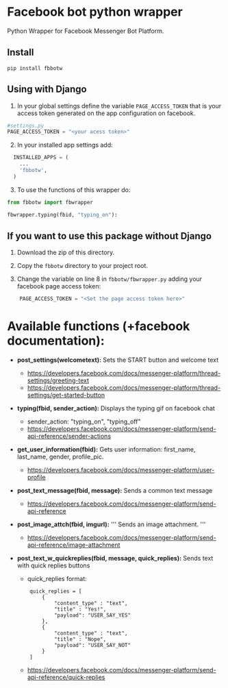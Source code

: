 # Facebook bot python wrapper
Python Wrapper for Facebook Messenger Bot Platform.

## Install

```
pip install fbbotw
```

## Using with Django

1. In your global settings define the variable `PAGE_ACCESS_TOKEN` that is
your access token generated on the app configuration on facebook.

```py
#settings.py
PAGE_ACCESS_TOKEN = "<your acess token>"
```

2. In your installed app settings add:

```py
  INSTALLED_APPS = (
    ...
    'fbbotw',
  )
```

3. To use the functions of this wrapper do:

```py
from fbbotw import fbwrapper

fbwrapper.typing(fbid, "typing_on"):

```

## If you want to use this package without Django

1. Download the zip of this directory.

2. Copy the `fbbotw` directory to your project root.

3. Change the variable on line 8 in `fbbotw/fbwrapper.py` adding your facebook page access token:

```py
    PAGE_ACCESS_TOKEN = "<Set the page access token here>"
```

# Available functions (+facebook documentation):

- **post_settings(welcometext):**  Sets the START button and welcome text
  - https://developers.facebook.com/docs/messenger-platform/thread-settings/greeting-text
  - https://developers.facebook.com/docs/messenger-platform/thread-settings/get-started-button

- **typing(fbid, sender_action):** Displays the typing gif on facebook chat
  - sender_action: "typing_on", "typing_off"
  - https://developers.facebook.com/docs/messenger-platform/send-api-reference/sender-actions

- **get_user_information(fbid):** Gets user information: first_name, last_name, gender, profile_pic.
  - https://developers.facebook.com/docs/messenger-platform/user-profile

- **post_text_message(fbid, message):** Sends a common text message
  - https://developers.facebook.com/docs/messenger-platform/send-api-reference

- **post_image_attch(fbid, imgurl):** ''' Sends an image attachment. '''
  - https://developers.facebook.com/docs/messenger-platform/send-api-reference/image-attachment

- **post_text_w_quickreplies(fbid, message, quick_replies):** Sends text with quick replies buttons
  - quick_replies format:
  ```
      quick_replies = [
          {
              "content_type" : "text",
              "title" : "Yes!",
              "payload": "USER_SAY_YES"
          },
          {
              "content_type" : "text",
              "title" : "Nope",
              "payload": "USER_SAY_NOT"
          }
      ]
  ```
  - https://developers.facebook.com/docs/messenger-platform/send-api-reference/quick-replies
